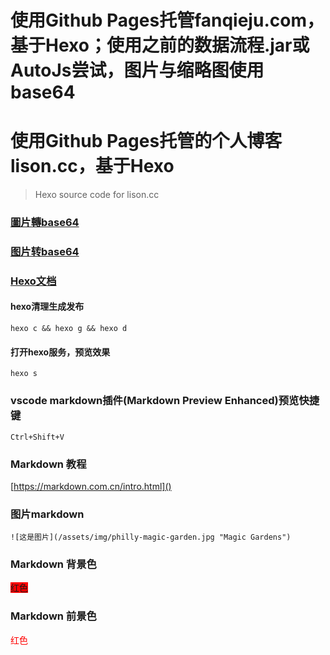 # 使用Github Pages托管fanqieju.com，基于Hexo；使用之前的数据流程.jar或AutoJs尝试，图片与缩略图使用base64


# 使用Github Pages托管的个人博客lison.cc，基于Hexo
> Hexo source code for lison.cc


### [圖片轉base64](http://www.jsons.cn/img2base64/)
### [图片转base64](https://tool.jisuapi.com/pic2base64.html)

### [Hexo文档](https://hexo.io/zh-cn/docs/writing)

#### hexo清理生成发布
``` hexo c && hexo g && hexo d ```


#### 打开hexo服务，预览效果
``` hexo s ```

### vscode markdown插件(Markdown Preview Enhanced)预览快捷键 
```
Ctrl+Shift+V
```


### Markdown 教程
[https://markdown.com.cn/intro.html]()

### 图片markdown
```
![这是图片](/assets/img/philly-magic-garden.jpg "Magic Gardens")
```

### Markdown 背景色
<font style="background: red">红色</font>
### Markdown 前景色
<font style="color: red">红色</font>
